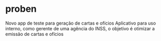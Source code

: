 # proben
Novo app de teste para geração de cartas e ofícios
Aplicativo para uso interno, como gerente de uma agência do INSS, o objetivo é otimizar a emissão de cartas e ofícios
